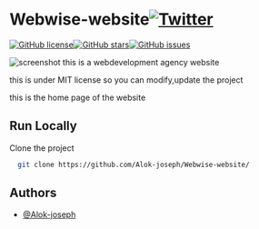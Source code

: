 # Webwise-website[![Twitter](https://img.shields.io/twitter/url?style=social&url=https%3A%2F%2Fgithub.com%2FAlok-joseph%2FWebwise-website)](https://twitter.com/intent/tweet?text=Wow:&url=https%3A%2F%2Fgithub.com%2FAlok-joseph%2FWebwise-website)
[![GitHub license](https://img.shields.io/github/license/Alok-joseph/Webwise-website)](https://github.com/Alok-joseph/Webwise-website/blob/main/LICENSE)[![GitHub stars](https://img.shields.io/github/stars/Alok-joseph/Webwise-website)](https://github.com/Alok-joseph/Webwise-website/stargazers)[![GitHub issues](https://img.shields.io/github/issues/Alok-joseph/Webwise-website)](https://github.com/Alok-joseph/Webwise-website/issues)



![screenshot](https://user-images.githubusercontent.com/98444143/154275139-b4a74650-5ea3-494b-ba0f-562c98ff2a5a.png)
this is a webdevelopment agency website

this is under MIT license so you can modify,update the  project

this is the home page of the website

## Run Locally

Clone the project

```bash
  git clone https://github.com/Alok-joseph/Webwise-website/
```
## Authors

- [@Alok-joseph](https://github.com/Alok-joseph)

